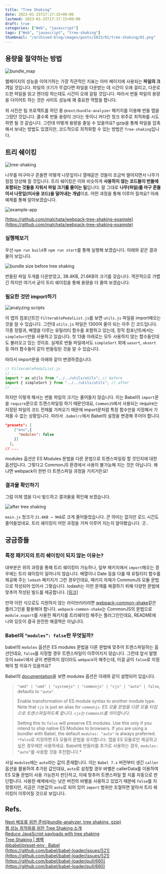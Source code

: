 ```yaml
---
title: "Tree Shaking"
date: 2023-01-25T17:17:15+09:00
lastmod: 2023-01-25T17:17:15+09:00
draft: true
categories: ["Web", "javascript"]
tags: ["Web", "javascript", "tree-shaking"]
thumbnail: "/archived-blog/images/posts/2023/01/tree-shaking/01.png"
---
```


## 용량을 절약하는 방법

![bundle_map](/archived-blog/images/posts/2023/01/tree-shaking/01.png)

웹페이지의 성능을 이야기하는 가장 직관적인 지표는 아마 페이지에 사용되는 **파일의 크기**일 것입니다. 파일의 크기가 무겁다면 파일을 다운받는 데 시간이 오래 걸리고, 다운로드한 파일을 읽고 렌더링 하는데도 시간이 오래 걸릴 것입니다. 따라서 번들 파일의 용량을 다이어트 하는 것은 사이트 성능에 꽤 중요한 역할을 합니다.

위 사진은 팀 프로젝트를 하던 중 `@next/bundle-analyzer` 패키지를 이용해 번들 맵을 그렸던 것입니다. 클수록 번들 용량이 크다는 뜻이니 커다란 청크 위주로 최적화를 시도하면 될 것 같습니다. 그런데 어떻게 용량을 줄일 수 있을까요? gzip을 통해 파일을 압축해서 보내는 방법도 있겠지만, 코드적으로 최적화할 수 있는 방법은 `Tree-shaking`입니다.

## 트리 쉐이킹

![tree-shaking](/archived-blog/images/posts/2023/01/tree-shaking/02.gif)

나무를 마구마구 흔들면 어떻게 나뭇잎이나 열매같은 것들이 조금씩 떨어지면서 나무가 점점 앙상해 질 것입니다. 트리 쉐이킹은 이와 비슷하게 **사용하지 않는 코드들이 번들에 포함되는 것들을 지워서 파일 크기를 줄이는 일**입니다. 말 그대로 **나무(파일)를 마구 흔들어서 나뭇잎(미사용 코드)을 덜어내는 개념**이죠. 어떤 과정을 통해 이루어 질까요? 아래 예제를 통해 알아보겠습니다.

![example-app](/archived-blog/images/posts/2023/01/tree-shaking/03.png)

[https://github.com/malchata/webpack-tree-shaking-example](https://github.com/malchata/webpack-tree-shaking-example)

### 실행해보기

우선 `npm run build`후 `npm run start`를 통해 실행해 보겠습니다. 아래와 같은 결과물이 보입니다.

![bundle size before tree shaking](/archived-blog/images/posts/2023/01/tree-shaking/04.png)

번들된 파일 두개를 다운받았고, 38.4KB, 21.6KB의 크기를 갖습니다. 객관적으로 가볍긴 하지만 여기서 굳이 트리 쉐이킹을 통해 용량을 더 줄여 보겠습니다.

### 필요한 것만 import하기

![analyzing scripts](/archived-blog/images/posts/2023/01/tree-shaking/05.png)

이 앱의 컴포넌트인 `FilterablePedalList.js`를 보면 `utils.js` 파일을 import해오는 것을 알 수 있습니다. 그런데 `utils.js` 파일은 1300여 줄이 되는 아주 긴 코드입니다. 각종 정렬과, 배열을 다루는 유틸리티 함수를 포함하고 있는데, 정작 컴포넌트에서는 `simpleSort`만을 사용하고 있습니다. 첫 13줄 아래로는 모두 사용하지 않는 함수들인데도 불러오고 있는 것이죠. 실제로 번들 파일에서도 `simpleSort` 외에 `uasort`, `uksort` 등 여러 함수들이 같이 번들링된 것을 알 수 있습니다.

따라서 import문을 아래와 같이 변경하겠습니다.

```javascript
// FilterablePedalList.js
// ...
import * as utils from "../../utils/utils"; // before
import { simpleSort } from "../../utils/utils"; // after
// ...
```

하지만 이렇게 해서는 번들 파일의 크기는 줄어들지 않습니다. 이는 Babel이 `import`문을 `require`문으로 트랜스파일링 하기 때문인데요, `CommonJS`에서 사용되는 require는 지정된 파일의 코드 전체를 가져오기 때문에 import문처럼 특정 함수만을 지정해서 가져올 수 없는 상황입니다. 따라서 `.babelrc`에서 Babel의 설정을 변경해 주어야 합니다.

```json
"presets": [
    ["env",{
      "modules": false
    }]
  ],
// ...
```

modules 옵션은 ES Modules 문법을 다른 문법으로 트랜스파일링 할 것인지에 대한 옵션입니다. 그렇다고 CommonJS 환경에서 사용이 불가능해 지는 것은 아닙니다. 왜냐면 webpack이 한번 더 트랜스파일 과정을 거치거든요!

### 결과물 확인하기

그럼 이제 앱을 다시 빌드하고 결과물을 확인해 보겠습니다.

![after tree shaking](/archived-blog/images/posts/2023/01/tree-shaking/06.png)

`main.js` 청크가 `21.6KB → 9KB`로 크게 줄어들었습니다. 큰 의미는 없지만 로드 시간도 줄어들었네요. 트리 쉐이킹이 어떤 과정을 거쳐 이루어 지는지 알아봤습니다. 굿..

## 궁금증들

### 특정 패키지의 트리 쉐이킹이 되지 않는 이유는?

대부분은 위의 과정을 통해 트리 쉐이킹이 가능하나, 일부 패키지에서 `import`해오는 경우에는 트리 쉐이킹이 일어나지 않습니다. 배열이나 Date 등을 다룰 때 유틸리티 함수를 제공해 주는 `lodash` 패키지가 그런 경우인데요, 패키지 자체가 CommonJS 모듈 문법으로 작성되어 있어서 그렇습니다. lodash는 이런 문제를 해결하기 위해 다양한 문법에 맞추어 작성된 빌드를 제공합니다. [[링크]](https://github.com/lodash/lodash#module-formats)

만약 이런 식으로도 지원하지 않는 라이브러리라면 [webpack-common-shake](https://github.com/indutny/webpack-common-shake)같은 플러그인을 활용해야 합니다. `webpack-common-shake`는 CommonJS의 문법으로 `module.export`를 사용한 패키지를 트리쉐이킹 해주는 플러그인인데요, README에 나와 있듯이 결국 완전한 해결책은 아닙니다.

### Babel의 `“modules”: false`란 무엇일까?

babel의 `modules` 옵션은 ES modules 문법을 다른 문법에 맞추어 트랜스파일하는 옵션인데요, `false`를 지정할 경우 트랜스파일이 이루어지지 않습니다. 그런데 앞서 말했듯이 `babel`에서 굳이 변환하지 않더라도 `webpack`이 해주는데, 이걸 굳이 `false`로 지정해야 할 이유가 있을까요?

Babel의 [documentation](https://babeljs.io/docs/en/babel-preset-env#modules)을 보면 modules 옵션은 아래와 같이 설명되어 있습니다.

> `"amd" | "umd" | "systemjs" | "commonjs" | "cjs" | "auto" | false`, defaults to `"auto"`.
>
> Enable transformation of ES module syntax to another module type. Note that `cjs` is just an alias for `commonjs`.
> _ES 모듈 문법을 다른 모듈 타입으로 트랜스파일하도록 합니다. `cjs`는 `CommonJS`를 의미합니다._
>
> Setting this to `false` will preserve ES modules. Use this only if you intend to ship native ES Modules to browsers. If you are using a bundler with Babel, the default `modules: "auto"` is always preferred.
> `*false`로 지정하면 ES 모듈의 문법을 유지합니다. 앱을 ES 모듈로만 제공하고 싶은 경우에만 사용하세요. Babel에 번들러를 추가로 사용하는 경우, `modules: “auto”`를 사용할 것을 추천합니다.\*

사실 `modules`에는 `auto`라는 값이 존재합니다. 이는 `Babel 7.x` 버전부터 생긴 `caller` 옵션을 활용하여 추가된 값인데요, `auto`로 설정할 경우 바벨은 callerData를 이용하여 ES 모듈 문법이 사용 가능한지 판단하고, 이에 맞추어 트랜스파일 할 지를 자동으로 판단합니다. 사용한 예제에서는 낮은 버전의 바벨을 사용하고 있었기 때문에 `false`를 지정했지만, 지금은 기본값이 `auto`로 되어 있어 `import` 범위만 조절하면 알아서 트리 쉐이킹이 이루어질 것으로 보입니다.

## Refs.

[Next 배포를 위한 준비(bundle-analyzer, tree shaking, gzip)](https://darrengwon.tistory.com/833)  
[웹 성능 최적화를 위한 Tree Shaking 소개](https://helloinyong.tistory.com/305)  
[Reduce JavaScript payloads with tree shaking](https://web.dev/reduce-javascript-payloads-with-tree-shaking/#go_shake_some_trees)  
[Tree Shaking | 웹팩](https://webpack.kr/guides/tree-shaking/)  
[@babel/preset-env · Babel](https://babeljs.io/docs/en/babel-preset-env#modules)  
[https://github.com/babel/babel-loader/issues/521](https://github.com/babel/babel-loader/issues/521)  
[https://github.com/babel/babel-loader/pull/660](https://github.com/babel/babel-loader/pull/660)
